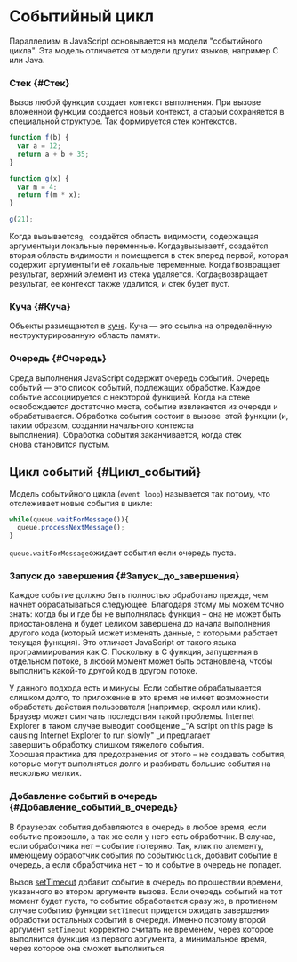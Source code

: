 # Событийный цикл

Параллелизм в JavaScript основывается на модели "событийного цикла". Эта модель отличается от модели других языков, например C или Java.

### Стек {#Стек}

Вызов любой функции создает контекст выполнения. При вызове вложенной функции создается новый контекст, а старый сохраняется в специальной структуре. Так формируется стек контекстов.

```js
function f(b) {
  var a = 12;
  return a + b + 35;
}

function g(x) {
  var m = 4;
  return f(m * x);
}

g(21);
```

Когда вызывается`g`,  создаётся область видимости, содержащая аргументы`g`и локальные переменные. Когда`g`вызывает`f`, создаётся вторая область видимости и помещается в стек вперед первой, которая содержит аргументы`f`и её локальные переменные. Когда`f`возвращает результат, верхний элемент из стека удаляется. Когда`g`возвращает результат, ее контекст также удалится, и стек будет пуст.

### Куча {#Куча}

Объекты размещаются в [куче](https://ru.wikipedia.org/wiki/%D0%9A%D1%83%D1%87%D0%B0_%28%D0%BF%D0%B0%D0%BC%D1%8F%D1%82%D1%8C%29). Куча — это ссылка на определённую неструктурированную область памяти.

### Очередь {#Очередь}

Среда выполнения JavaScript содержит очередь событий. Очередь событий — это список событий, подлежащих обработке. Каждое событие ассоциируется с некоторой функцией. Когда на стеке освобождается достаточно места, событие извлекается из очереди и обрабатывается. Обработка события состоит в вызове  этой функции \(и, таким образом, создании начального контекста выполнения\). Обработка события заканчивается, когда стек снова становится пустым.

## Цикл событий {#Цикл_событий}

Модель событийного цикла \(`event loop`\) называется так потому, что отслеживает новые события в цикле:

```js
while(queue.waitForMessage()){
  queue.processNextMessage();
}
```

`queue.waitForMessage`ожидает события если очередь пуста.

### Запуск до завершения {#Запуск_до_завершения}

Каждое событие должно быть полностью обработано прежде, чем начнет обрабатываться следующее. Благодаря этому мы можем точно знать: когда бы и где бы не выполнялась функция – она не может быть приостановлена и будет целиком завершена до начала выполнения другого кода \(который может изменять данные, с которыми работает текущая функция\). Это отличает JavaScript от такого языка программирования как C. Поскольку в С функция, запущенная в отдельном потоке, в любой момент может быть остановлена, чтобы выполнить какой-то другой код в другом потоке.

У данного подхода есть и минусы. Если событие обрабатывается слишком долго, то приложение в это время не имеет возможности обработать действия пользователя \(например, скролл или клик\). Браузер может смягчать последствия такой проблемы. Internet Explorer в таком случае выводит сообщение _"A script on this page is causing Internet Explorer to run slowly" _и предлагает завершить обработку слишком тяжелого события. Хорошая практика для предохранения от этого – не создавать события, которые могут выполняться долго и разбивать большие события на несколько мелких.

### Добавление событий в очередь {#Добавление_событий_в_очередь}

В браузерах события добавляются в очередь в любое время, если событие произошло, а так же если у него есть обработчик. В случае, если обработчика нет – событие потеряно. Так, клик по элементу, имеющему обработчик события по событию`click`, добавит событие в очередь, а если обработчика нет – то и событие в очередь не попадет.

Вызов [setTimeout](https://developer.mozilla.org/ru/docs/Web/API/WindowTimers/setTimeout) добавит событие в очередь по прошествии времени, указанного во втором аргументе вызова. Если очередь событий на тот момент будет пуста, то событие обработается сразу же, в противном случае событию функции `setTimeout` придется ожидать завершения обработки остальных событий в очереди. Именно поэтому второй аргумент `setTimeout` корректно считать не временем, через которое выполнится функция из первого аргумента, а минимальное время, через которое она сможет выполниться.

